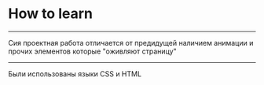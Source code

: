 # How to learn

---

Сия проектная работа отличается от предидущей наличием анимации и прочих элементов которые "оживляют страницу"

---

Были использованы языки CSS и HTML
